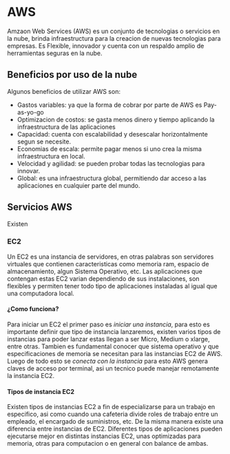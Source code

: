 # AWS
Amzaon Web Services (AWS) es un conjunto de tecnologias o servicios en la nube, brinda infraestructura para la creacion de nuevas tecnologias para empresas. 
Es Flexible, innovador y cuenta con un respaldo amplio de herramientas seguras en la nube.

## Beneficios por uso de la nube
Algunos beneficios de utilizar AWS son:
* Gastos variables: ya que la forma de cobrar por parte de AWS es Pay-as-yo-go
* Optimizacion de costos: se gasta menos dinero y tiempo aplicando la infraestructura de las aplicaciones
* Capacidad: cuenta con escalabilidad y desescalar horizontalmente segun se necesite.
* Economias de escala: permite pagar menos si uno crea la misma infraestructura en local.
* Velocidad y agilidad: se pueden probar todas las tecnologias para innovar.
* Global: es una infraestructura global, permitiendo dar acceso a las aplicaciones en cualquier parte del mundo. 


## Servicios AWS
Existen 

### EC2
Un EC2 es una instancia de servidores, en otras palabras son servidores virtuales que contienen caracteristicas como memoria ram, espacio de almacenamiento, algun Sistema Operativo, etc. Las aplicaciones que contengan estas EC2 varian dependiendo de sus instalaciones, son flexibles y permiten tener todo tipo de aplicaciones instaladas al igual que una computadora local.

#### ¿Como funciona?
Para iniciar un EC2 el primer paso es *iniciar una instancia*, para esto es importante definir que tipo de instancia lanzaremos, existen varios tipos de instancias para poder lanzar estas llegan a ser Micro, Medium o xlarge, entre otras.
Tambien es fundamental conocer que sistema operativo y que especificaciones de memoria se necesitan para las instancias EC2 de AWS. Luego de todo esto se *conecta con la instancia* para esto AWS genera claves de acceso por terminal, asi un tecnico puede manejar remotamente la instancia EC2.

#### Tipos de instancia EC2
Existen tipos de instancias EC2 a fin de especializarse para un trabajo en especifico, asi como cuando una cafeteria divide roles de trabajo entre un empleado, el encargado de suministros, etc. De la misma manera existe una diferencia entre instancias de EC2. Diferentes tipos de aplicaciones pueden ejecutarse mejor en distintas instancias EC2, unas optimizadas para memoria, otras para computacion o en general con balance de ambas.
